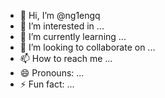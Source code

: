 - 👋 Hi, I’m @ng1engq
- 👀 I’m interested in ...
- 🌱 I’m currently learning ...
- 💞️ I’m looking to collaborate on ...
- 📫 How to reach me ...
- 😄 Pronouns: ...
- ⚡ Fun fact: ...

<!---
ng1engq/ng1engq is a ✨ special ✨ repository because its `README.md` (this file) appears on your GitHub profile.
You can click the Preview link to take a look at your changes.
--->
